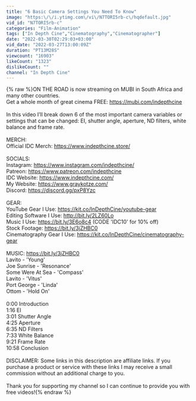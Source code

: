 ```yaml
---
title: "6 Basic Camera Settings You Need To Know"
image: "https:\/\/i.ytimg.com\/vi\/N7TORI5rb-c\/hqdefault.jpg"
vid_id: "N7TORI5rb-c"
categories: "Film-Animation"
tags: ["In Depth Cine","Cinematography","Cinematographer"]
date: "2022-03-30T02:29:03+03:00"
vid_date: "2022-03-27T13:00:09Z"
duration: "PT13M28S"
viewcount: "16903"
likeCount: "1323"
dislikeCount: ""
channel: "In Depth Cine"
---
```

{% raw %}ON THE ROAD is now streaming on MUBI in South Africa and many other countries.<br />Get a whole month of great cinema FREE: <a rel="nofollow" target="blank" href="https://mubi.com/indepthcine">https://mubi.com/indepthcine</a><br /><br />In this video I’ll break down 6 of the most important camera variables or settings that can be changed: EI, shutter angle, aperture, ND filters, white balance and frame rate.<br /><br />MERCH:<br />Official IDC Merch: <a rel="nofollow" target="blank" href="https://www.indepthcine.store/">https://www.indepthcine.store/</a><br /><br />SOCIALS:<br />Instagram: <a rel="nofollow" target="blank" href="https://www.instagram.com/indepthcine/">https://www.instagram.com/indepthcine/</a><br />Patreon: <a rel="nofollow" target="blank" href="https://www.patreon.com/indepthcine">https://www.patreon.com/indepthcine</a><br />IDC Website: <a rel="nofollow" target="blank" href="https://www.indepthcine.com/">https://www.indepthcine.com/</a><br />My Website: <a rel="nofollow" target="blank" href="https://www.graykotze.com/">https://www.graykotze.com/</a><br />Discord: <a rel="nofollow" target="blank" href="https://discord.gg/pxP8Yzc">https://discord.gg/pxP8Yzc</a><br /><br />GEAR:<br />YouTube Gear I Use: <a rel="nofollow" target="blank" href="https://kit.co/InDepthCine/youtube-gear">https://kit.co/InDepthCine/youtube-gear</a><br />Editing Software I Use: <a rel="nofollow" target="blank" href="http://bit.ly/2LZ60Lo">http://bit.ly/2LZ60Lo</a><br />Music I Use: <a rel="nofollow" target="blank" href="https://bit.ly/3E6o8c4">https://bit.ly/3E6o8c4</a> (CODE 'IDC10' for 10% off)<br />Stock Footage: <a rel="nofollow" target="blank" href="https://bit.ly/3jZHBC0">https://bit.ly/3jZHBC0</a><br />Cinematography Gear I Use: <a rel="nofollow" target="blank" href="https://kit.co/InDepthCine/cinematography-gear">https://kit.co/InDepthCine/cinematography-gear</a><br /><br />MUSIC: <a rel="nofollow" target="blank" href="https://bit.ly/3jZHBC0">https://bit.ly/3jZHBC0</a><br />Lavito - 'Young'<br />Joe Sunrise - 'Resonance'<br />Some Were At Sea - 'Compass'<br />Lavito - 'Vitus'<br />Port George - 'Linda'<br />Ottom - 'Hold On'<br /><br />0:00 Introduction<br />1:16 EI<br />3:01 Shutter Angle<br />4:25 Aperture<br />6:35 ND Filters<br />7:33 White Balance<br />9:21 Frame Rate<br />10:58 Conclusion<br /><br />DISCLAIMER: Some links in this description are affiliate links. If you purchase a product or service with these links I may receive a small commission without an additional charge to you.<br /><br />Thank you for supporting my channel so I can continue to provide you with free videos!{% endraw %}
